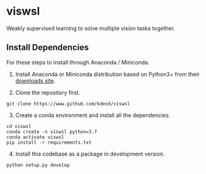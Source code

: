 viswsl
======

Weakly supervised learning to solve multiple vision tasks together.


Install Dependencies
--------------------

For these steps to install through Anaconda / Miniconda.

1. Install Anaconda or Miniconda distribution based on Python3+ from their [downloads site](https://conda.io/docs/user-guide/install/download.html).


2. Clone the repository first.

```
git clone https://www.github.com/kdexd/viswsl
```

3. Create a conda environment and install all the dependencies.

```
cd viswsl
conda create -n viswsl python=3.7
conda activate viswsl
pip install -r requirements.txt
```

<!-- Mention apt dependency: ZeroMQ (libzmq3-dev) -->

4. Install this codebase as a package in development version.

```
python setup.py develop
```
